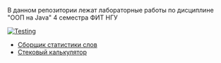 В данном репозитории лежат лабораторные работы по дисциплине "ООП на Java" 4 семестра ФИТ НГУ

[![Testing](https://github.com/ptrvsrg/NSU_OOP_Java/actions/workflows/maven.yml/badge.svg)](https://github.com/ptrvsrg/NSU_OOP_Java/actions/workflows/maven.yml)

+ [Сборщик статистики слов](https://github.com/ptrvsrg/NSU_OOP_Java/tree/master/Task1)
+ [Стековый калькулятор](https://github.com/ptrvsrg/NSU_OOP_Java/tree/master/Task2)
